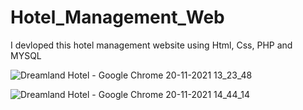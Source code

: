 # Hotel_Management_Web
I devloped this hotel management website using Html, Css, PHP and MYSQL 



![Dreamland Hotel - Google Chrome 20-11-2021 13_23_48](https://user-images.githubusercontent.com/94681701/142721308-b180772c-0084-40e5-8444-ba9e6c45546a.png)




![Dreamland Hotel - Google Chrome 20-11-2021 14_44_14](https://user-images.githubusercontent.com/94681701/142721346-9efe63ad-a5e8-47cc-9d69-9100e04ba191.png)
